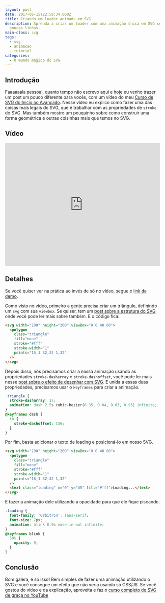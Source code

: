 ```yaml
---
layout: post
date: 2017-06-15T22:59:34.000Z
title: Criando um loader animado em SVG
description: Aprenda a criar um loader com uma animação única em SVG com apenas
  poucas linhas.
main-class: svg
tags:
  - svg
  - animacao
  - tutorial
categories:
  - O mundo mágico do SVG
---
```


## Introdução

Faaaaaala pessoal, quanto tempo não escrevo aqui e hoje eu venho trazer um post um pouco diferente para vocês, com um vídeo do meu [Curso de SVG do Início ao Avançado](https://www.youtube.com/watch?v=VNTmT1qMgp0&list=PLlAbYrWSYTiOufRJOeP73o4GR9N1afQdP). Nesse vídeo eu explico como fazer uma das coisas mais legais do SVG, que é trabalhar com as propriedades de `stroke` do SVG. Mas também mostro um pouquinho sobre como construir uma forma geométrica e outras coisinhas mais que temos no SVG.

## Vídeo

<div class='embed-container'><iframe style="width: 100% !important; height: 400px" src='https://www.youtube.com/embed/T4ApXdYyYTE' frameborder='0' allowfullscreen></iframe></div>

## Detalhes

Se você quiser ver na prática ao invés de só no vídeo, segue o [link da demo](https://willianjusten.com.br/curso-de-svg/strokes/loader.html).

Como visto no vídeo, primeiro a gente precisa criar um triângulo, definindo um `svg` com sua `viewbox`. Se quiser, tem um [post sobre a estrutura do SVG](https://willianjusten.com.br/a-estrutura-do-svg/) onde você pode ler mais sobre também. E o código fica:

```html
<svg width="200" height="200" viewBox="0 0 40 60">
  <polygon
    class="triangle"
    fill="none"
    stroke="#fff"
    stroke-width="1"
    points="16,1 32,32 1,32"
  />
</svg>
```

Depois disso, nós precisamos criar a nossa animação usando as propriedades `stroke-dasharray` e `stroke-dashoffset`, você pode ler mais nesse [post sobre o efeito de desenhar com SVG](https://willianjusten.com.br/efeito-de-desenhar-com-svg/). E unida a essas duas propriedades, precisamos usar o `keyframes` para criar a animação.

```css
.triangle {
  stroke-dasharray: 17;
  animation: dash 2.5s cubic-bezier(0.35, 0.04, 0.63, 0.95) infinite;
}
@keyframes dash {
  to {
    stroke-dashoffset: 136;
  }
}
```

Por fim, basta adicionar o texto de loading e posicioná-lo em nosso SVG.

```html
<svg width="200" height="200" viewBox="0 0 40 60">
  <polygon
    class="triangle"
    fill="none"
    stroke="#fff"
    stroke-width="1"
    points="16,1 32,32 1,32"
  />
  <text class="loading" x="0" y="45" fill="#fff">Loading...</text>
</svg>
```

E fazer a animação dele utilizando a opacidade para que ele fique piscando.

```css
.loading {
  font-family: 'Orbitron', sans-serif;
  font-size: 7px;
  animation: blink 0.9s ease-in-out infinite;
}
@keyframes blink {
  50% {
    opacity: 0;
  }
}
```

## Conclusão

Bom galera, é só isso! Bem simples de fazer uma animação utilizando o SVG e você consegue um efeito que não veria usando só CSS/JS. Se você gostou do vídeo e da explicação, aproveita e faz o [curso completo de SVG de graça no YouTube](https://www.youtube.com/playlist?list=PLlAbYrWSYTiOufRJOeP73o4GR9N1afQdP)
